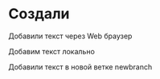 # Создали

Добавили текст через Web браузер

Добавим текст локально

Добавили текст в новой ветке newbranch